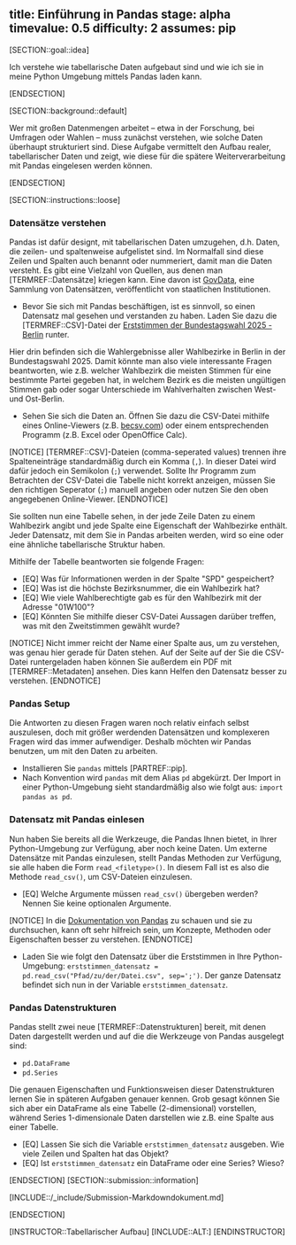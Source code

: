 title: Einführung in Pandas
stage: alpha
timevalue: 0.5
difficulty: 2
assumes: pip
---

[SECTION::goal::idea]

Ich verstehe wie tabellarische Daten aufgebaut sind und wie ich sie in meine Python Umgebung mittels Pandas laden kann.

[ENDSECTION]

[SECTION::background::default]

Wer mit großen Datenmengen arbeitet – etwa in der Forschung, bei Umfragen oder Wahlen – muss zunächst verstehen, wie solche Daten überhaupt strukturiert sind. Diese Aufgabe vermittelt den Aufbau realer, tabellarischer Daten und zeigt, wie diese für die spätere Weiterverarbeitung mit Pandas eingelesen werden können.

[ENDSECTION]

[SECTION::instructions::loose]

### Datensätze verstehen

Pandas ist dafür designt, mit tabellarischen Daten umzugehen, d.h. Daten, die zeilen- und spaltenweise aufgelistet sind. Im Normalfall sind diese Zeilen und Spalten auch benannt oder nummeriert, damit man die Daten versteht. 
Es gibt eine Vielzahl von Quellen, aus denen man [TERMREF::Datensätze] kriegen kann. Eine davon ist [GovData](https://govdata.de), eine Sammlung von Datensätzen, veröffentlicht von staatlichen Institutionen.

- Bevor Sie sich mit Pandas beschäftigen, ist es sinnvoll, so einen Datensatz mal gesehen und verstanden zu haben. Laden Sie dazu die [TERMREF::CSV]-Datei der [Erststimmen der Bundestagswahl 2025 - Berlin](https://www.govdata.de/suche/daten/bundestagswahl-2025-in-berlin-nach-wahlbezirken-endgultiges-ergebnis) runter.

Hier drin befinden sich die Wahlergebnisse aller Wahlbezirke in Berlin in der Bundestagswahl 2025.
Damit könnte man also viele interessante Fragen beantworten, wie z.B. welcher Wahlbezirk die meisten Stimmen für eine bestimmte Partei gegeben hat, in welchem Bezirk es die meisten ungültigen Stimmen gab oder sogar Unterschiede im Wahlverhalten zwischen West- und Ost-Berlin.

- Sehen Sie sich die Daten an. Öffnen Sie dazu die CSV-Datei mithilfe eines Online-Viewers (z.B. [becsv.com](https://www.becsv.com/csv-viewer.php)) oder einem entsprechenden Programm (z.B. Excel oder OpenOffice Calc).

[NOTICE]
[TERMREF::CSV]-Dateien (comma-seperated values) trennen ihre Spalteneinträge standardmäßig durch ein Komma (`,`). In dieser Datei wird dafür jedoch ein Semikolon (`;`) verwendet. Sollte Ihr Programm zum Betrachten der CSV-Datei die Tabelle nicht korrekt anzeigen, müssen Sie den richtigen Seperator (`;`) manuell angeben oder nutzen Sie den oben angegebenen Online-Viewer.
[ENDNOTICE]

Sie sollten nun eine Tabelle sehen, in der jede Zeile Daten zu einem Wahlbezirk angibt und jede Spalte eine Eigenschaft der Wahlbezirke enthält. Jeder Datensatz, mit dem Sie in Pandas arbeiten werden, wird so eine oder eine ähnliche tabellarische Struktur haben.

Mithilfe der Tabelle beantworten sie folgende Fragen:

- [EQ] Was für Informationen werden in der Spalte "SPD" gespeichert?
- [EQ] Was ist die höchste Bezirksnummer, die ein Wahlbezirk hat?
- [EQ] Wie viele Wahlberechtigte gab es für den Wahlbezirk mit der Adresse "01W100"?
- [EQ] Könnten Sie mithilfe dieser CSV-Datei Aussagen darüber treffen, was mit den Zweitstimmen gewählt wurde?

[NOTICE]
Nicht immer reicht der Name einer Spalte aus, um zu verstehen, was genau hier gerade für Daten stehen. Auf der Seite auf der Sie die CSV-Datei runtergeladen haben können Sie außerdem ein PDF mit [TERMREF::Metadaten] ansehen. Dies kann Helfen den Datensatz besser zu verstehen.
[ENDNOTICE]

### Pandas Setup

Die Antworten zu diesen Fragen waren noch relativ einfach selbst auszulesen, doch mit größer werdenden Datensätzen und komplexeren Fragen wird das immer aufwendiger. Deshalb möchten wir Pandas benutzen, um mit den Daten zu arbeiten.

- Installieren Sie `pandas` mittels [PARTREF::pip].
- Nach Konvention wird `pandas` mit dem Alias `pd` abgekürzt. Der Import in einer Python-Umgebung sieht standardmäßig also wie folgt aus: `import pandas as pd`.

### Datensatz mit Pandas einlesen

Nun haben Sie bereits all die Werkzeuge, die Pandas Ihnen bietet, in Ihrer Python-Umgebung zur Verfügung, aber noch keine Daten.
Um externe Datensätze mit Pandas einzulesen, stellt Pandas Methoden zur Verfügung, sie alle haben die Form `read_<filetype>()`. In diesem Fall ist es also die Methode `read_csv()`, um CSV-Dateien einzulesen.

- [EQ] Welche Argumente müssen `read_csv()` übergeben werden? Nennen Sie keine optionalen Argumente.

[NOTICE]
In die [Dokumentation von Pandas](https://pandas.pydata.org/docs/dev/index.html) zu schauen und sie zu durchsuchen, kann oft sehr hilfreich sein, um Konzepte, Methoden oder Eigenschaften besser zu verstehen.
[ENDNOTICE]

- Laden Sie wie folgt den Datensatz über die Erststimmen in Ihre Python-Umgebung: `erststimmen_datensatz = pd.read_csv("Pfad/zu/der/Datei.csv", sep=';')`. Der ganze Datensatz befindet sich nun in der Variable `erststimmen_datensatz`.



### Pandas Datenstrukturen

Pandas stellt zwei neue [TERMREF::Datenstrukturen] bereit, mit denen Daten dargestellt werden und auf die die Werkzeuge von Pandas ausgelegt sind:

- `pd.DataFrame`
- `pd.Series`

Die genauen Eigenschaften und Funktionsweisen dieser Datenstrukturen lernen Sie in späteren Aufgaben genauer kennen. Grob gesagt können Sie sich aber ein DataFrame als eine Tabelle (2-dimensional) vorstellen, während Series 1-dimensionale Daten darstellen wie z.B. eine Spalte aus einer Tabelle.

- [EQ] Lassen Sie sich die Variable `erststimmen_datensatz` ausgeben. Wie viele Zeilen und Spalten hat das Objekt?
- [EQ] Ist `erststimmen_datensatz` ein DataFrame oder eine Series? Wieso?

[ENDSECTION]
[SECTION::submission::information]

[INCLUDE::/_include/Submission-Markdowndokument.md]

[ENDSECTION]

[INSTRUCTOR::Tabellarischer Aufbau]
[INCLUDE::ALT:]
[ENDINSTRUCTOR]